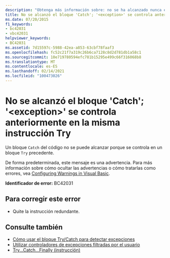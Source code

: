 ```yaml
---
description: "Obtenga más información sobre: no se ha alcanzado nunca el bloque ' Catch '; se <exception> controló anteriormente en la misma instrucción ' Try '"
title: No se alcanzó el bloque 'Catch'; '<exception>' se controla anteriormente en la misma instrucción Try
ms.date: 07/20/2015
f1_keywords:
- bc42031
- vbc42031
helpviewer_keywords:
- BC42031
ms.assetid: 7d15597c-5988-42ea-a853-63cbf78faaf3
ms.openlocfilehash: fc52c21f7a319c26b6ca7128c8d2d781db1a58c1
ms.sourcegitcommit: 10e719780594efc781b15295e499c66f316068b8
ms.translationtype: MT
ms.contentlocale: es-ES
ms.lasthandoff: 02/14/2021
ms.locfileid: "100473026"
---
```

# <a name="catch-block-never-reached-exception-handled-above-in-the-same-try-statement"></a>No se alcanzó el bloque 'Catch'; '\<exception>' se controla anteriormente en la misma instrucción Try

Un bloque `Catch` del código no se puede alcanzar porque se controla en un bloque `Try` precedente.  
  
De forma predeterminada, este mensaje es una advertencia. Para más información sobre cómo ocultar las advertencias o cómo tratarlas como errores, vea [Configuring Warnings in Visual Basic](/visualstudio/ide/configuring-warnings-in-visual-basic).
  
 **Identificador de error:** BC42031  
  
## <a name="to-correct-this-error"></a>Para corregir este error  
  
- Quite la instrucción redundante.  
  
## <a name="see-also"></a>Consulte también

- [Cómo usar el bloque Try/Catch para detectar excepciones](../../standard/exceptions/how-to-use-the-try-catch-block-to-catch-exceptions.md)
- [Utilizar controladores de excepciones filtradas por el usuario](../../standard/exceptions/using-user-filtered-exception-handlers.md)
- [Try...Catch...Finally (instrucción)](../language-reference/statements/try-catch-finally-statement.md)
